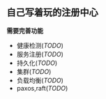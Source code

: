 ## 自己写着玩的注册中心
**需要完善功能**
- 健康检测(*TODO*)
- 服务注册(*TODO*)
- 持久化(*TODO*)
- 集群(*TODO*)
- 负载均衡(*TODO*)
- paxos,raft(*TODO*)